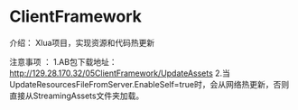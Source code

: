# ClientFramework
介绍：
Xlua项目，实现资源和代码热更新

注意事项 ：
1.AB包下载地址：http://129.28.170.32/05ClientFramework/UpdateAssets
2.当UpdateResourcesFileFromServer.EnableSelf=true时，会从网络热更新，否则直接从StreamingAssets文件夹加载。

